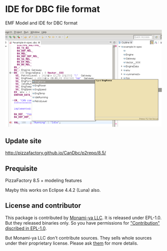 # IDE for DBC file format

EMF Model and IDE for DBC format

![Screen shot](screenshot.png)

Update site
-----------

http://pizzafactory.github.io/CanDbc/p2repo/8.5/

Prequisite
----------

PizzaFactory 8.5 + modeling features

Mayby this works on Eclipse 4.4.2 (Luna) also.

License and contributor
-------

This package is contributed by [Monami-ya LLC](https://www.monami-ya.jp/). It is released under EPL-1.0. But they released binaries only.
So you have permissions for ["Contribution" discribed in EPL-1.0](https://www.eclipse.org/legal/epl-v10.html).

But Monami-ya LLC don't contribute sources. They sells whole sources under their proprietary license.
Please ask [them](https://www.monami-ya.jp/) for more detalis.
